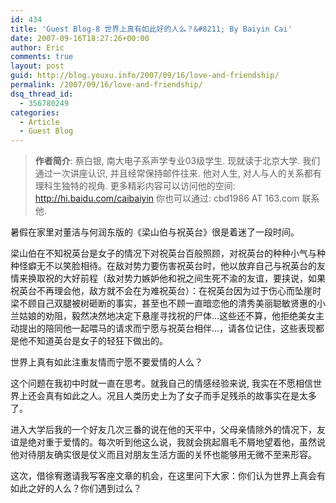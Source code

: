 ```yaml
---
id: 434
title: 'Guest Blog-8 世界上真有如此好的人么？&#8211; By Baiyin Cai'
date: 2007-09-16T18:27:26+00:00
author: Eric
comments: true
layout: post
guid: http://blog.youxu.info/2007/09/16/love-and-friendship/
permalink: /2007/09/16/love-and-friendship/
dsq_thread_id:
  - 356780249
categories:
  - Article
  - Guest Blog
---
```

> **作者简介**: 蔡白银, 南大电子系声学专业03级学生. 现就读于北京大学. 我们通过一次讲座认识, 并且经常保持邮件往来. 他对人生, 对人与人的关系都有理科生独特的视角. 更多精彩内容可以访问他的空间: <http://hi.baidu.com/caibaiyin> 你也可以通过: cbd1986 AT 163.com 联系他.

暑假在家里对董洁与何润东版的《梁山伯与祝英台》很是着迷了一段时间。

梁山伯在不知祝英台是女子的情况下对祝英台百般照顾，对祝英台的种种小气与种种怪癖无不以笑脸相待。在敌对势力要伤害祝英台时，他以放弃自己与祝英台的友情来换取祝的大好前程（敌对势力嫉妒他和祝之间生死不渝的友谊，要挟说，如果祝英台不再理会他，敌方就不会在为难祝英台）：在祝英台因为过于伤心而坠崖时梁不顾自己双腿被树砸断的事实，甚至也不顾一直暗恋他的清秀美丽聪敏贤惠的小兰姑娘的劝阻，毅然决然地决定下悬崖寻找祝的尸体&#8230;这些还不算，他拒绝美女主动提出的陪同他一起喂马的请求而宁愿与祝英台相伴&#8230;，请各位记住，这些表现都是他不知道英台是女子的轻狂下做出的。

世界上真有如此注重友情而宁愿不要爱情的人么？

这个问题在我初中时就一直在思考。就我自己的情感经验来说, 我实在不愿相信世界上还会真有如此之人。况且人类历史上为了女子而手足残杀的故事实在是太多了。

进入大学后我的一个好友几次三番的说在他的天平中，父母亲情除外的情况下，友谊是绝对重于爱情的。每次听到他这么说，我就会挑起眉毛不屑地望着他，虽然说他对待朋友确实很是仗义而且对朋友生活方面的关怀也能够用无微不至来形容。

这次，借徐宥邀请我写客座文章的机会，在这里问下大家：你们认为世界上真会有如此之好的人么？你们遇到过么？
